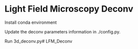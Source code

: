 # Light Field Microscopy Deconv
Install conda environment

Update the deconv parameters information in ./config.py.

Run 3d_deconv.py# LFM_Deconv
